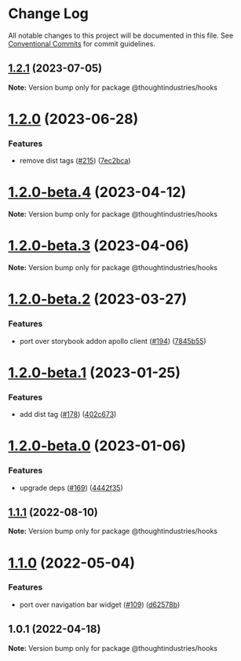# Change Log

All notable changes to this project will be documented in this file.
See [Conventional Commits](https://conventionalcommits.org) for commit guidelines.

## [1.2.1](https://github.com/thoughtindustries/helium/compare/@thoughtindustries/hooks@1.2.0...@thoughtindustries/hooks@1.2.1) (2023-07-05)

**Note:** Version bump only for package @thoughtindustries/hooks





# [1.2.0](https://github.com/thoughtindustries/helium/compare/@thoughtindustries/hooks@1.2.0-beta.4...@thoughtindustries/hooks@1.2.0) (2023-06-28)


### Features

* remove dist tags ([#215](https://github.com/thoughtindustries/helium/issues/215)) ([7ec2bca](https://github.com/thoughtindustries/helium/commit/7ec2bca0750325fe2d6c2528973846d86c082844))





# [1.2.0-beta.4](https://github.com/thoughtindustries/helium/compare/@thoughtindustries/hooks@1.2.0-beta.2...@thoughtindustries/hooks@1.2.0-beta.4) (2023-04-12)

**Note:** Version bump only for package @thoughtindustries/hooks





# [1.2.0-beta.3](https://github.com/thoughtindustries/helium/compare/@thoughtindustries/hooks@1.2.0-beta.2...@thoughtindustries/hooks@1.2.0-beta.3) (2023-04-06)

**Note:** Version bump only for package @thoughtindustries/hooks





# [1.2.0-beta.2](https://github.com/thoughtindustries/helium/compare/@thoughtindustries/hooks@1.2.0-beta.1...@thoughtindustries/hooks@1.2.0-beta.2) (2023-03-27)


### Features

* port over storybook addon apollo client ([#194](https://github.com/thoughtindustries/helium/issues/194)) ([7845b55](https://github.com/thoughtindustries/helium/commit/7845b55144e452b8baab4e9bdae9510ebfb91819))





# [1.2.0-beta.1](https://github.com/thoughtindustries/helium/compare/@thoughtindustries/hooks@1.2.0-beta.0...@thoughtindustries/hooks@1.2.0-beta.1) (2023-01-25)


### Features

* add dist tag ([#178](https://github.com/thoughtindustries/helium/issues/178)) ([402c673](https://github.com/thoughtindustries/helium/commit/402c67371b68a72d488c977701551b8a91ef5959))





# [1.2.0-beta.0](https://github.com/thoughtindustries/helium/compare/@thoughtindustries/hooks@1.1.1...@thoughtindustries/hooks@1.2.0-beta.0) (2023-01-06)


### Features

* upgrade deps ([#169](https://github.com/thoughtindustries/helium/issues/169)) ([4442f35](https://github.com/thoughtindustries/helium/commit/4442f35f6013119bb5e9baf154bdab9a3583b543))





## [1.1.1](https://github.com/thoughtindustries/helium/compare/@thoughtindustries/hooks@1.1.0...@thoughtindustries/hooks@1.1.1) (2022-08-10)

**Note:** Version bump only for package @thoughtindustries/hooks





# [1.1.0](https://github.com/thoughtindustries/helium/compare/@thoughtindustries/hooks@1.0.1...@thoughtindustries/hooks@1.1.0) (2022-05-04)


### Features

* port over navigation bar widget ([#109](https://github.com/thoughtindustries/helium/issues/109)) ([d62578b](https://github.com/thoughtindustries/helium/commit/d62578ba51972fb3f442c84ae5961de13cfdf7e1))





## 1.0.1 (2022-04-18)

**Note:** Version bump only for package @thoughtindustries/hooks
